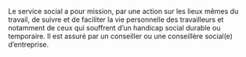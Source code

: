 Le service social a pour mission, par une action sur les lieux mêmes du travail, de suivre et de faciliter la vie personnelle des travailleurs et notamment de ceux qui souffrent d’un handicap social durable ou temporaire. Il est assuré par un conseiller ou une conseillère social(e) d’entreprise.